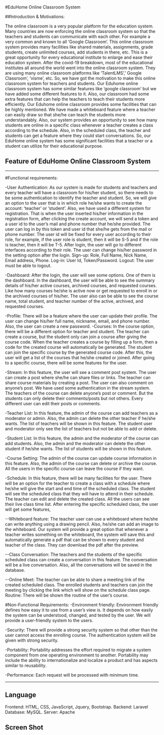 #EduHome Online Classroom System

##Introduction & Motivations:

The online classroom is a very popular platform for the education system. Many countries are now enforcing the online classroom  system so that the teachers and students can communicate with each other. For example a very common and known to all ‘Google Classroom’. This online classroom system provides many facilities like shared materials, assignments, grade students, create unlimited courses, add students in there, etc.  This is a great opportunity for every educational institute to enlarge and ease their education system. After the covid-19 breakdown, most of the educational institutes all around the world went into the online classroom system. They are using many online classroom platforms like ‘TalentLMS’,’ Google Classroom’, ‘visme’, etc. So, we have got the motivation to make this online classroom system for teachers and students. 
Our Eduhome online classroom system has some similar features like ‘google classroom’ but we have added some different features to it. Also, our classroom had some extra features that can help the teachers to teach their students more efficiently. Our Eduhome online classroom provides some facilities that can be highly mentioned. We have made a whiteboard feature where a teacher can easily draw so that she/he can teach the students more understandably. Also, our system provides an opportunity to see how many students are online in a specific class whenever a teacher creates a class according to the schedule. Also, in the scheduled class, the teacher and students can get a feature where they could start conversations. So, our EduHome online system has some significant facilities that a teacher or a student can utilize for their educational purpose.


## Feature of EduHome Online Classroom System
---------------------------------------------
#Functional requirements:

-User Authentication: As our system is made for students and teachers and every teacher will have a classroom for his/her student, so there needs to be some authentication to identify the teacher and student. So, we will give an option to the user that is in which role he/she wants to create the account: ‘teacher’ or ‘student’. Also, we have used a different system for registration. That is when the user inserted his/her information in the registration form, after clicking the create account, we will send a token and a user id to the user’s mail and phone number that he/she provided. The user can log in by this token  and user id that she/he gets from the mail or phone number. The user id will be fixed for every user according to their role, for example, if the user role is student, then  it will be S-5 and if the role is teacher, then it will be T-5. After login, the user will go to different interfaces according to their role. The user can change his/her password in the setting option after the login.
  Sign-up:  Role, Full Name, Nick Name, Email address, Phone.
  Log-in:  User Id, Token/Password.
  Logout: The user must be able to logout.
  
-Dashboard: After the login, the user will see some options. One of them is the dashboard. In the dashboard, the user will be able to see the summary details of his/her active courses, archived courses, and requested courses. Like how many courses he/she is active now or get requested to enroll in or the archived courses of his/her. The user also can be able to see the course name, total student, and teacher number of the active, archived, and requested courses.

-Profile: There will be a feature where the user can update their profile. The user can change his/her full name, nickname, email, and phone number. Also, the user can create a new password. 
-Courses:  In the course option, there will be a different option for teacher and student. The teacher can create a course, but the student only can join a course after giving the course code.  When the teacher creates a course by filling up a form, then a code for the created course will automatically be generated. The student can join the specific course by the generated course code. After this, the user will get a list of the courses that he/she created or joined. After going to a specific course, there will be some features for the user.

-Stream: In this feature, the user will see a comment post system. The user can create a post where she/he can share files or links. The teacher can share course materials by creating a post. The user can also comment on anyone’s post. We have used some authentication in the stream system. The teachers of the course can delete anyone’s post or comment. But the students can only delete their comments/posts but not others. Every different user can edit their posts or comments.

-Teacher List: In this feature, the admin of the course can add teachers as a moderator or admin. Also, the admin can delete the other teacher if he/she wants. The list of teachers will be shown in this feature. The student user and moderator only see the list of teachers but not be able to add or delete.

-Student List: In this feature, the admin and the moderator of the course can add students. Also, the admin and the moderator can delete the other student if he/she wants. The list of students will be shown in this feature.

-Course Setting: The admin of the course can update course information in this feature. Also, the admin of the course can delete or archive the course. All the users in the specific course can leave the course if they want.

-Schedule: In this feature, there will be many facilities for the user. There will be an option for the teacher to create a class with a schedule where he/she will give the start and end time of the scheduled class. The student will see the scheduled class that they will have to attend in their schedule. The teacher can edit and delete the created class. All the users can see their live class time list. After entering the specific scheduled class, the user will get some features, 

   --Whiteboard feature: The teacher user can use a whiteboard where he/she can write anything using a drawing pencil. Also, he/she can add an image to the whiteboard. Our system will provide a great option that whenever a teacher writes something on the whiteboard, the system will save this and automatically generate a pdf that can be shown to every student and teacher of the class. They can download the pdf after the preview. 
   
   --Class Conversation: The teachers and the students of the specific scheduled class can create a conversation in this feature. The conversation will be a live conversation.    Also, all the conversations will be saved in the database.
   
   --Online Meet: The teacher can be able to share a meeting link of the created scheduled class. The enrolled students and teachers can join the meeting by clicking the link which will show on the schedule class page.
Routine: There will be shown the routine of the user’s course. 

#Non-Functional Requirements:
-Environment friendly: Environment friendly defines how easy it to use from a user’s view is. It depends on how easily the system can be understood, changed, and tested by the user. We will provide a user-friendly system to the users.
 	
-Security: There will provide a strong security system so that other than the user cannot access the enrolling course. The authentication system will be given with strong security. 	
 	
-Portability: Portability addresses the effort required to migrate a system component from one operating environment to another. Portability may include the ability to internationalize and localize a product and has aspects similar to reusability.
 	
-Performance: Each request will be processed with minimum time.

-------------------------------------------------------------------------------------------------------------------------------------------------------------------------------

Language
-----------------------
Frontend: HTML, CSS, JavaScript, Jquery, Bootstrap.
Backend: Laravel
Database: MySQL.
Server: Apache

Screen Shot
-----------------------

